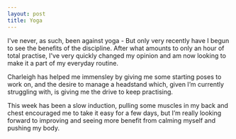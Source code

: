 ```yaml
---
layout: post
title: Yoga 
---
```


I've never, as such, been against yoga - But only very recently have I begun to see the benefits of the discipline. After what amounts to only an hour of total practise, I've very quickly changed my opinion and am now looking to make it a part of my everyday routine.

Charleigh has helped me immensley by giving me some starting poses to work on, and the desire to manage a headstand which, given I’m currently struggling with, is giving me the drive to keep practising.

This week has been a slow induction, pulling some muscles in my back and chest encouraged me to take it easy for a few days, but I’m really looking forward to improving and seeing more benefit from calming myself and pushing my body.
